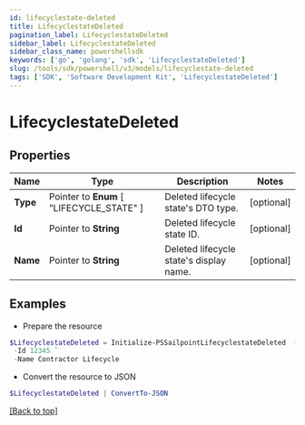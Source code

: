 ```yaml
---
id: lifecyclestate-deleted
title: LifecyclestateDeleted
pagination_label: LifecyclestateDeleted
sidebar_label: LifecyclestateDeleted
sidebar_class_name: powershellsdk
keywords: ['go', 'golang', 'sdk', 'LifecyclestateDeleted'] 
slug: /tools/sdk/powershell/v3/models/lifecyclestate-deleted
tags: ['SDK', 'Software Development Kit', 'LifecyclestateDeleted']
---
```



# LifecyclestateDeleted

## Properties

Name | Type | Description | Notes
------------ | ------------- | ------------- | -------------
**Type** |  Pointer to  **Enum** [  "LIFECYCLE_STATE" ] | Deleted lifecycle state&#39;s DTO type. | [optional] 
**Id** |  Pointer to **String** | Deleted lifecycle state ID. | [optional] 
**Name** |  Pointer to **String** | Deleted lifecycle state&#39;s display name. | [optional] 

## Examples

- Prepare the resource
```powershell
$LifecyclestateDeleted = Initialize-PSSailpointLifecyclestateDeleted  -Type LIFECYCLE_STATE `
 -Id 12345 `
 -Name Contractor Lifecycle
```

- Convert the resource to JSON
```powershell
$LifecyclestateDeleted | ConvertTo-JSON
```


[[Back to top]](#) 

